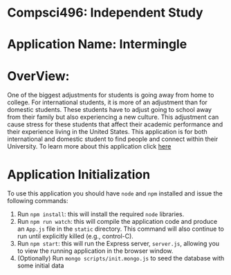 # Compsci496: Independent Study

# Application Name: Intermingle

# OverView:
One of the biggest adjustments for students is going away from home to college. For international students, it is more of an adjustment than for domestic students. These students have to adjust going to school away from their family but also experiencing a new culture. This adjustment can cause stress for these students that affect their academic performance and their experience living in the United States. This application is for both international and domestic student to find people and connect within their University. To learn more about this application click [here](About.md)


# Application Initialization

To use this application you should have `node` and `npm` installed and issue the following commands:

1. Run `npm install`: this will install the required `node` libraries.
2. Run `npm run watch`: this will compile the application code and produce an `App.js` file in the `static` directory. This command will also continue to run until explicitly killed (e.g., control-C).
3. Run `npm start`: this will run the Express server, `server.js`, allowing you to view the running application in the browser window.
4. (Optionally) Run `mongo scripts/init.mongo.js` to seed the database with some initial data
